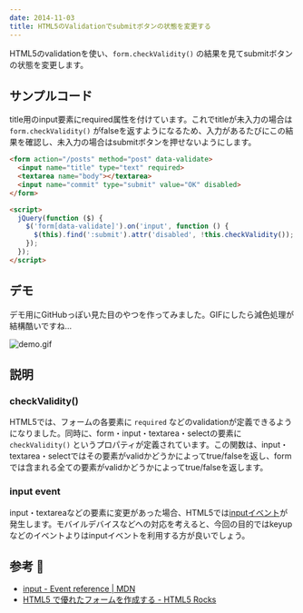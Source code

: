 ```yaml
---
date: 2014-11-03
title: HTML5のValidationでsubmitボタンの状態を変更する
---
```


HTML5のvalidationを使い、`form.checkValidity()` の結果を見てsubmitボタンの状態を変更します。

## サンプルコード
title用のinput要素にrequired属性を付けています。これでtitleが未入力の場合は `form.checkValidity()` がfalseを返すようになるため、入力があるたびにこの結果を確認し、未入力の場合はsubmitボタンを押せないようにします。

```html
<form action="/posts" method="post" data-validate>
  <input name="title" type="text" required>
  <textarea name="body"></textarea>
  <input name="commit" type="submit" value="OK" disabled>
</form>

<script>
  jQuery(function ($) {
    $('form[data-validate]').on('input', function () {
      $(this).find(':submit').attr('disabled', !this.checkValidity());
    });
  });
</script>
```

## デモ
デモ用にGitHubっぽい見た目のやつを作ってみました。GIFにしたら減色処理が結構酷いですね…

![demo.gif](https://qiita-image-store.s3.amazonaws.com/0/4365/1bbeb393-aca7-e905-3b68-400e91abd9f9.gif)

## 説明
### checkValidity()
HTML5では、フォームの各要素に `required` などのvalidationが定義できるようになりました。同時に、form・input・textarea・selectの要素に `checkValidity()` というプロパティが定義されています。この関数は、input・textarea・selectではその要素がvalidかどうかによってtrue/falseを返し、formでは含まれる全ての要素がvalidかどうかによってtrue/falseを返します。

### input event
input・textareaなどの要素に変更があった場合、HTML5では[inputイベント](https://developer.mozilla.org/en-US/docs/Web/Events/input)が発生します。モバイルデバイスなどへの対応を考えると、今回の目的ではkeyupなどのイベントよりはinputイベントを利用する方が良いでしょう。

## 参考 :link: 
- [input - Event reference | MDN](https://developer.mozilla.org/en-US/docs/Web/Events/input)
- [HTML5 で優れたフォームを作成する - HTML5 Rocks](http://www.html5rocks.com/ja/tutorials/forms/html5forms/)
